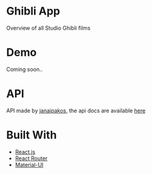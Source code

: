 # Ghibli App

Overview of all Studio Ghibli films

# Demo

Coming soon..

# API

API made by [janaipakos](https://github.com/janaipakos/ghibliapi), the api docs are available [here](https://ghibliapi.herokuapp.com/)

# Built With

- [React.js](https://reactjs.org/)
- [React Router](https://reactrouter.com/)
- [Material-UI](https://mui.com/)

